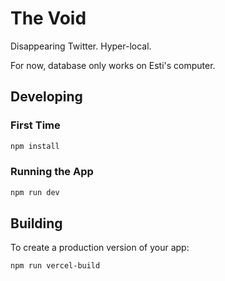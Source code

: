 # The Void

Disappearing Twitter. Hyper-local.

For now, database only works on Esti's computer.

## Developing

### First Time

```bash
npm install
```

### Running the App

```bash
npm run dev
```

## Building

To create a production version of your app:

```bash
npm run vercel-build
```
